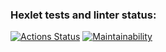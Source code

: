 ### Hexlet tests and linter status:
[![Actions Status](https://github.com/rootyss/php-project-lvl1/workflows/hexlet-check/badge.svg)](https://github.com/rootyss/php-project-lvl1/actions)
[![Maintainability](https://api.codeclimate.com/v1/badges/19369879aa34dcaec4f9/maintainability)](https://codeclimate.com/github/rootyss/php-project-lvl1/maintainability)